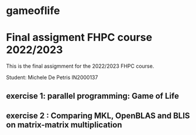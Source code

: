 # gameoflife

# Final assigment FHPC course 2022/2023

This is the final assigmment for the 2022/2023 FHPC course.

Student: Michele De Petris IN2000137

## exercise 1:  parallel  programming: Game of Life

## exercise 2 : Comparing MKL, OpenBLAS and BLIS on matrix-matrix multiplication 
